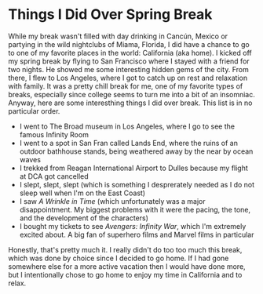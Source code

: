 # Things I Did Over Spring Break

While my break wasn't filled with day drinking in Cancún, Mexico or partying in the wild nightclubs of Miama, Florida, I did have a chance to go to one of my favorite places in the world: California (aka home). I kicked off my spring break by flying to San Francisco where I stayed with a friend for two nights. He showed me some interesting hidden gems of the city. From there, I flew to Los Angeles, where I got to catch up on rest and relaxation with family. It was a pretty chill break for me, one of my favorite types of breaks, especially since college seems to turn me into a bit of an insomniac. Anyway, here are some interesthing things I did over break. This list is in no particular order.

* I went to The Broad museum in Los Angeles, where I go to see the famous Infinity Room
* I went to a spot in San Fran called Lands End, where the ruins of an outdoor bathhouse stands, being weathered away by the near by ocean waves
* I trekked from Reagan International Airport to Dulles because my flight at DCA got cancelled
* I slept, slept, slept (which is something I desprerately needed as I do not sleep well when I'm on the East Coast)
* I saw *A Wrinkle in Time* (which unfortunately was a major disappointment. My biggest problems with it were the pacing, the tone, and the development of the characters)
* I bought my tickets to see *Avengers: Infinity War*, which I'm extremely excited about. A big fan of superhero films and Marvel films in particular

Honestly, that's pretty much it. I really didn't do too too much this break, which was done by choice since I decided to go home. If I had gone somewhere else for a more active vacation then I would have done more, but I intentionally chose to go home to enjoy my time in California and to relax. 
